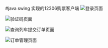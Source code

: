 #java swing 实现的12306购票客户端
![登录页面](http://git.oschina.net/uploads/images/2017/0104/140435_bd110d73_140698.png "登录页面")

![验证码页面](http://git.oschina.net/uploads/images/2017/0104/140512_dcc633f5_140698.png "验证码页面")

![查询列车提交订单页面](http://git.oschina.net/uploads/images/2017/0104/140626_ef3b8d6f_140698.png "查询列车提交订单页面")

![订单管理页面](http://git.oschina.net/uploads/images/2017/0104/140747_b935bfe0_140698.png "订单管理页面")